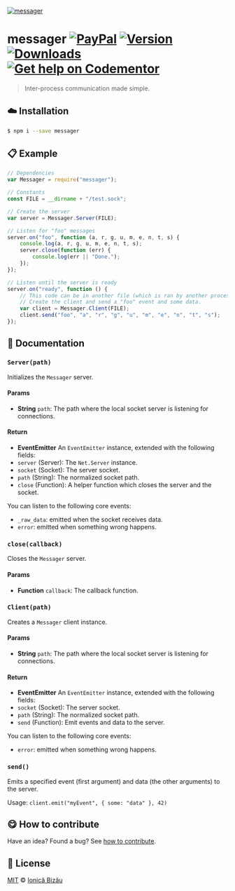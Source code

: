 
[![messager](http://i.imgur.com/jfmnDtz.png)](#)

# messager [![PayPal](https://img.shields.io/badge/%24-paypal-f39c12.svg)][paypal-donations] [![Version](https://img.shields.io/npm/v/messager.svg)](https://www.npmjs.com/package/messager) [![Downloads](https://img.shields.io/npm/dt/messager.svg)](https://www.npmjs.com/package/messager) [![Get help on Codementor](https://cdn.codementor.io/badges/get_help_github.svg)](https://www.codementor.io/johnnyb?utm_source=github&utm_medium=button&utm_term=johnnyb&utm_campaign=github)

> Inter-process communication made simple.

## :cloud: Installation

```sh
$ npm i --save messager
```


## :clipboard: Example



```js
// Dependencies
var Messager = require("messager");

// Constants
const FILE = __dirname + "/test.sock";

// Create the server
var server = Messager.Server(FILE);

// Listen for "foo" messages
server.on("foo", function (a, r, g, u, m, e, n, t, s) {
    console.log(a, r, g, u, m, e, n, t, s);
    server.close(function (err) {
        console.log(err || "Done.");
    });
});

// Listen until the server is ready
server.on("ready", function () {
    // This code can be in another file (which is ran by another process)
    // Create the client and send a "foo" event and some data.
    var client = Messager.Client(FILE);
    client.send("foo", "a", "r", "g", "u", "m", "e", "n", "t", "s");
});
```

## :memo: Documentation


### `Server(path)`
Initializes the `Messager` server.

#### Params
- **String** `path`: The path where the local socket server is listening for connections.

#### Return
- **EventEmitter** An `EventEmitter` instance, extended with the following fields:
 - `server` (Server): The `Net.Server` instance.
 - `socket` (Socket): The server socket.
 - `path` (String): The normalized socket path.
 - `close` (Function): A helper function which closes the server and the socket.

 You can listen to the following core events:

  - `_raw_data`: emitted when the socket receives data.
  - `error`: emitted when something wrong happens.

### `close(callback)`
Closes the `Messager` server.

#### Params
- **Function** `callback`: The callback function.

### `Client(path)`
Creates a `Messager` client instance.

#### Params
- **String** `path`: The path where the local socket server is listening for connections.

#### Return
- **EventEmitter** An `EventEmitter` instance, extended with the following fields:
 - `socket` (Socket): The server socket.
 - `path` (String): The normalized socket path.
 - `send` (Function): Emit events and data to the server.

 You can listen to the following core events:

  - `error`: emitted when something wrong happens.

### `send()`
Emits a specified event (first argument) and data (the other arguments) to the server.

Usage: `client.emit("myEvent", { some: "data" }, 42)`



## :yum: How to contribute
Have an idea? Found a bug? See [how to contribute][contributing].


## :scroll: License

[MIT][license] © [Ionică Bizău][website]

[paypal-donations]: https://www.paypal.com/cgi-bin/webscr?cmd=_s-xclick&hosted_button_id=RVXDDLKKLQRJW
[donate-now]: http://i.imgur.com/6cMbHOC.png

[license]: http://showalicense.com/?fullname=Ionic%C4%83%20Biz%C4%83u%20%3Cbizauionica%40gmail.com%3E%20(http%3A%2F%2Fionicabizau.net)&year=2015#license-mit
[website]: http://ionicabizau.net
[contributing]: /CONTRIBUTING.md
[docs]: /DOCUMENTATION.md
